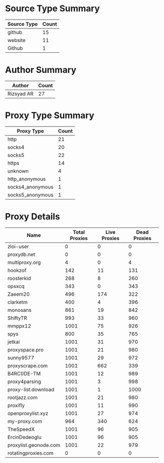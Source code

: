# Source Type Summary

| Source Type | Count |
|-------------|-------|
| github | 15 |
| website | 11 |
| Github | 1 |


# Author Summary

| Author | Count |
|--------|-------|
| Rizsyad AR | 27 |


# Proxy Type Summary

| Proxy Type | Count |
|------------|-------|
| http | 21 |
| socks4 | 20 |
| socks5 | 22 |
| https | 14 |
| unknown | 4 |
| http_anonymous | 1 |
| socks4_anonymous | 1 |
| socks5_anonymous | 1 |


# Proxy Details

| Name | Total Proxies | Live Proxies | Dead Proxies |
|------|---------------|--------------|---------------|
| zloi-user | 0 | 0 | 0 |
| proxydb.net | 0 | 0 | 0 |
| multiproxy.org | 4 | 0 | 4 |
| hookzof | 142 | 11 | 131 |
| roosterkid | 268 | 8 | 260 |
| opsxcq | 343 | 0 | 343 |
| Zaeem20 | 496 | 174 | 322 |
| clarketm | 400 | 4 | 396 |
| monosans | 861 | 19 | 842 |
| ShiftyTR | 993 | 33 | 960 |
| mmppx12 | 1001 | 75 | 926 |
| spys | 800 | 35 | 765 |
| jetkai | 1001 | 31 | 970 |
| proxyspace.pro | 1001 | 21 | 980 |
| sunny9577 | 1001 | 29 | 972 |
| proxyscrape.com | 1001 | 662 | 339 |
| B4RC0DE-TM | 1001 | 12 | 989 |
| proxy4parsing | 1001 | 3 | 998 |
| proxy-list.download | 1001 | 1 | 1000 |
| rootjazz.com | 1001 | 21 | 980 |
| proxifly | 1001 | 11 | 990 |
| openproxylist.xyz | 1001 | 27 | 974 |
| my-proxy.com | 964 | 340 | 624 |
| TheSpeedX | 1001 | 96 | 905 |
| ErcinDedeoglu | 1001 | 96 | 905 |
| proxylist.geonode.com | 1001 | 22 | 979 |
| rotatingproxies.com | 0 | 0 | 0 |
